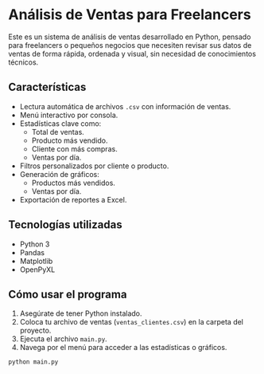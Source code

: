 # Análisis de Ventas para Freelancers

Este es un sistema de análisis de ventas desarrollado en Python, pensado para freelancers o pequeños negocios que necesiten revisar sus datos de ventas de forma rápida, ordenada y visual, sin necesidad de conocimientos técnicos.

## Características

- Lectura automática de archivos `.csv` con información de ventas.
- Menú interactivo por consola.
- Estadísticas clave como:
  - Total de ventas.
  - Producto más vendido.
  - Cliente con más compras.
  - Ventas por día.
- Filtros personalizados por cliente o producto.
- Generación de gráficos:
  - Productos más vendidos.
  - Ventas por día.
- Exportación de reportes a Excel.

## Tecnologías utilizadas

- Python 3
- Pandas
- Matplotlib
- OpenPyXL

## Cómo usar el programa

1. Asegúrate de tener Python instalado.
2. Coloca tu archivo de ventas (`ventas_clientes.csv`) en la carpeta del proyecto.
3. Ejecuta el archivo `main.py`.
4. Navega por el menú para acceder a las estadísticas o gráficos.

```bash
python main.py

